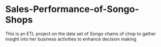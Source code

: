 # Sales-Performance-of-Songo-Shops
This is an ETL project on the data set of Songo chains of chop to gather insight into her business activities to enhance decision making
